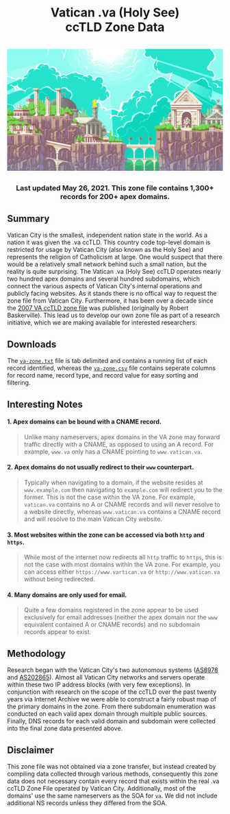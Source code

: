 <h1 align="center">Vatican .va (Holy See)<br>ccTLD Zone Data<br><br>
<img src="church.gif"></h1>
    <h3 align="center">Last updated May 26, 2021. This zone file contains 1,300+ records for 200+ apex domains.</h3>

## Summary

Vatican City is the smallest, independent nation state in the world. As a nation it was given the .va ccTLD. This country code top-level domain is restricted for usage by Vatican City (also known as the Holy See) and represents the religion of Catholicism at large. One would suspect that there would be a relatively small network behind such a small nation, but the reality is quite surprising. The Vatican .va (Holy See) ccTLD operates nearly two hundred apex domains and several hundred subdomains, which connect the various aspects of Vatican City's internal operations and publicly facing websites. As it stands there is no offical way to request the zone file from Vatican City. Furthermore, it has been over a decade since the [2007 VA ccTLD zone file](https://web.archive.org/web/20080119124048/http://www.robert.net/ccTLD/VA) was published (originally by Robert Baskerville). This lead us to develop our own zone file as part of a research initiative, which we are making available for interested researchers. 

## Downloads

The <a target="_blank" href="va-zone.txt">`va-zone.txt`</a> file is tab delimited and contains a running list of each record identified, whereas the <a target="_blank" href="va-zone.csv">`va-zone.csv`</a> file contains seperate columns for record name, record type, and record value for easy sorting and filtering. 

## Interesting Notes

#### 1. Apex domains can be bound with a CNAME record.

>Unlike many nameservers, apex domains in the VA zone may forward traffic directly with a CNAME, as opposed to using an A record. For example, `www.va` only has a CNAME pointing to `www.vatican.va`.

#### 2. Apex domains do not usually redirect to their `www` counterpart.

> Typically when navigating to a domain, if the website resides at `www.example.com` then navigating to `example.com` will redirect you to the former. This is not the case within the VA zone. For example, `vatican.va` contains no A or CNAME records and will never resolve to a website directly, whereas `www.vatican.va` contains a CNAME record and will resolve to the main Vatican City website. 

#### 3. Most websites within the zone can be accessed via both `http` and `https`.

>While most of the internet now redirects all `http` traffic to `https`, this is not the case with most domains within the VA zone. For example, you can access either `https://www.vartican.va` or `http://www.vatican.va` without being redirected. 

#### 4. Many domains are only used for email.

>Quite a few domains registered in the zone appear to be used exclusively for email addresses (neither the apex domain nor the `www` equivalent contained A or CNAME records) and no subdomain records appear to exist. 

## Methodology

Research began with the Vatican City's two autonomous systems ([AS8978](https://bgp.he.net/AS8978) and [AS202865](https://bgp.he.net/AS202865)). Almost all Vatican City networks and servers operate within these two IP address blocks (with very few exceptions). In conjunction with research on the scope of the ccTLD over the past twenty years via Internet Archive we were able to construct a fairly robust map of the primary domains in the zone. From there subdomain enumeration was conducted on each valid apex domain through multiple public sources. Finally, DNS records for each valid domain and subdomain were collected into the final zone data presented above. 

## Disclaimer

This zone file was not obtained via a zone transfer, but instead created by compiling data collected through various methods, consequently this zone data does not necessary contain every record that exists within the real .va ccTLD Zone File operated by Vatican City. Additionally, most of the domains' use the same nameservers as the SOA for `va`. We did not include additional NS records unless they differed from the SOA. 
